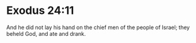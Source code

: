 # Exodus 24:11

And he did not lay his hand on the chief men of the people of Israel; they beheld God, and ate and drank.
